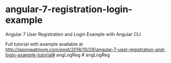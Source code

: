 # angular-7-registration-login-example

Angular 7 User Registration and Login Example with Angular CLI

Full tutorial with example available at http://jasonwatmore.com/post/2018/10/29/angular-7-user-registration-and-login-example-tutorial#   a n g L o g R e g  
 #   a n g L o g R e g  
 